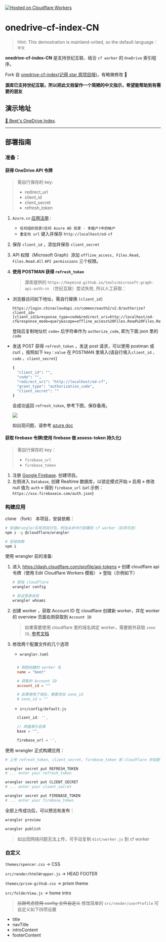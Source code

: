 [![Hosted on Cloudflare Workers](https://img.shields.io/badge/Hosted%20on-CF%20Workers-f38020?logo=cloudflare&logoColor=f38020&labelColor=282d33)](https://drive.tcxz.cc/)

<h1>onedrive-cf-index-CN</h1>

> Hint: This demostration is mainland-orited, so the default language：`中文`

**onedrive-cf-index-CN** 是支持世纪互联、结合 `cf worker` 的 `OneDrive` 索引程序。

Fork 自 [onedrive-cf-index(记得 star 原项目哦)](https://github.com/spencerwooo/onedrive-cf-index)，有略微修改 🍻

**源库已支持世纪互联，所以把此文档留作一个简陋的中文指示，希望能帮助到有需要的朋友**

## 演示地址

[🍺 Beet's OneDrive Index](https://drive.tcxz.cc/).

---

## 部署指南

### 准备：

#### 获得 OneDrive API 令牌

> 需自行保存的 key:
>
> - redirect_url
> - client_id
> - client_secret
> - refresh_token

1. `Azure.cn` [应用注册](https://portal.azure.cn/#blade/Microsoft_AAD_RegisteredApps/ApplicationsListBlade) :

   - `任何组织目录(任何 Azure AD 目录 - 多租户)中的帐户`
   - `重定向 url` 键入并保存 `http://localhost/od-cf`

2. 保存 `client_id` ，添加并保存 `client_secret`

3. API 权限（Microsoft Graph）添加 `offline_access, Files.Read, Files.Read.All` `API permissions` 三个权限。

4. **使用 POSTMAN 获得 `refresh_token`**
   > 源库提供的 `https://heymind.github.io/tools/microsoft-graph-api-auth-cn` （世纪互联）尝试失败, 所以人工获取：

- 浏览器访问如下地址，需自行替换 `[client_id]`

  ```text
  https://login.chinacloudapi.cn/common/oauth2/v2.0/authorize?client_id=[client_id]&response_type=code&redirect_uri=http://localhost/od-cf&response_mode=query&scope=offline_access%20Files.Read%20Files.ReadWrite.All
  ```

  登陆后复制地址栏 `code=` 后字符串作为 `authorize_code`, 即为下面 json 里的 `code`

* 发送 POST 获得 `refresh_token`
  ，发送 post 请求，可以使用 postman 或 curl
  ，按照如下 `key：value` 在 POSTMAN 里填入(请自行填入`client_id` 、 `code` 、`client_secret`)

  ```bash
  {
    "client_id": "",
    "code": "",
    "redirect_uri": "http://localhost/od-cf",
    "grant_type": "authorization_code",
    "client_secret": ""
  }
  ```

  会成功返回 `refresh_token`, 参考下图，保存备用。

  ![](https://i.imgur.com/yhSl4gc.png)


    如出现问题，请参考 [azure doc](https://docs.azure.cn/zh-cn/active-directory/develop/v2-oauth2-auth-code-flow)

#### 获取 firebase 令牌(使用 firebase 做 assess-token 持久化)

> 需自行保存的 key：
>
> - `firebase_url`
> - `firebase_token`

1. 注册 [Google Firebase](https://firebase.google.com/). 创建项目。
2. 左侧进入 `Database`, 创建
   Realtime 数据库，以锁定模式开始 » 启用 » 修改 null 值为 `auth` » 得到 `firebase_url` (url 示例： `https://xxx.firebaseio.com/auth.json`)

### 构建应用

clone （fork） 本项目，安装依赖：

```sh
# 安装Wrangler实现项目打包，附加从命令行部署到 cf worker（后项可选）
npm i -g @cloudflare/wrangler

# 安装依赖
npm i
```

使用 wrangler 前的准备:

1. 进入 https://dash.cloudflare.com/profile/api-tokens » 创建 cloudflare api 令牌（使用 Edit Cloudflare Workers 模板） » 登陆（示例如下）

   ```sh
   # 登陆 cloudflare
   wrangler config

   # 验证登录状态
   wrangler whoami
   ```

2. 创建 worker ，获取 Account ID
   在 cloudflare 创建新 worker，并在 worker 的 overview 页面右侧获取到 `Account ID`

   > 如果需要使用 cloudflare 里的域名绑定 worker，需要额外获取 `zone ID`, [参考文档](https://developers.cloudflare.com/workers/quickstart#account-id-and-zone-id)

3. 修改两个配置文件的几个选项

   - `wrangler.toml`

   ```toml

     # 刚刚创建的 worker 名
     name = "beet"

     # 获取的 Account ID
     account_id = ""

     # 如果使用了域名，需要添加 zone_id
     # zone_id = ""
   ```

   - `src/config/default.js`


    ```javascript
      client_id: '',

      // 网盘索引目录
      base = "",

      firebase_url = '',
    ```

使用 wrangler 正式构建应用：

```sh
# 上传 refresh_token, client_secret, firebase_token 到 cloudflare 并加密

wrangler secret put REFRESH_TOKEN
# ... enter your refresh_token

wrangler secret put CLIENT_SECRET
# ... enter your client_secret

wrangler secret put FIREBASE_TOKEN
# ... enter your firebase_token
```

全部上传成功后，可以预览和发布：

```sh
wrangler preview

wrangler publish
```

> 如出现网络问题无法上传，可手动复制 `dist/worker.js` 到 cf worker

### 自定义

`themes/spencer.css` -> CSS

`src/render/htmlWrapper.js` -> HEAD FOOTER

`themes/prism-github.css` -> prism theme

`src/folderView.js` -> home intro

> ~~后期考虑使用 config 文件自定义~~
> 修改简单的 `src/render/userProfile` 可自定义如下四项设置

- title
- navTitle
- introContent
- footerContent
